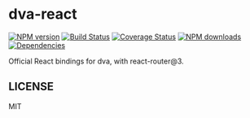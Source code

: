 # dva-react

[![NPM version](https://img.shields.io/npm/v/dva-react.svg?style=flat)](https://npmjs.org/package/dva-react)
[![Build Status](https://img.shields.io/travis/dvajs/dva-react.svg?style=flat)](https://travis-ci.org/dvajs/dva-react)
[![Coverage Status](https://img.shields.io/coveralls/dvajs/dva-react.svg?style=flat)](https://coveralls.io/r/dvajs/dva-react)
[![NPM downloads](http://img.shields.io/npm/dm/dva-react.svg?style=flat)](https://npmjs.org/package/dva-react)
[![Dependencies](https://david-dm.org/dvajs/dva-react/status.svg)](https://david-dm.org/dvajs/dva-react)

Official React bindings for dva, with react-router@3.

## LICENSE

MIT

